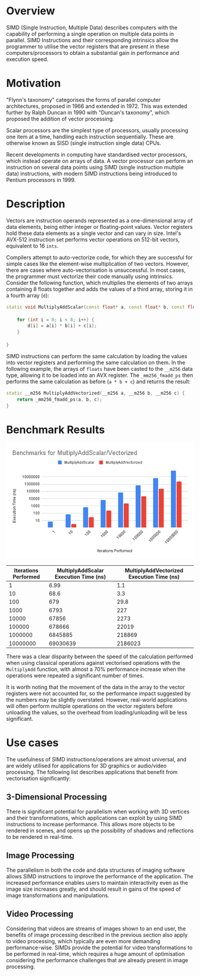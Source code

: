 # Overview

SIMD (Single Instruction, Multiple Data) describes computers with the capability of performing a single operation on multiple data points in parallel. SIMD Instructions and their corresponding intrinsics allow the programmer to utilise the vector registers that are present in these computers/processors to obtain a substantial gain in performance and execution speed.

# Motivation

"Flynn's taxonomy" categorises the forms of parallel computer architectures, proposed in 1966 and extended in 1972. This was extended further by Ralph Duncan in 1990 with "Duncan's taxonomy", which proposed the addition of vector processing.

Scalar processors are the simplest type of processors, usually processing one item at a time, handling each instruction sequentially. These are otherwise known as SISD (single instruction single data) CPUs.

Recent developments in computing have standardised vector processors, which instead operate on arrays of data. A vector processor can perform an instruction on several data points using SIMD (single instruction multiple data) instructions, with modern SIMD instructions being introduced to Pentium processors in 1999.

# Description

Vectors are instruction operands represented as a one-dimensional array of data elements, being either integer or floating-point values. Vector registers hold these data elements as a single vector and can vary in size. Intel's AVX-512 instruction set performs vector operations on 512-bit vectors, equivalent to 16 `ints`.

Compilers attempt to auto-vectorize code, for which they are successful for simple cases like the element-wise multiplication of two vectors. However, there are cases where auto-vectorisation is unsuccessful. In most cases, the programmer must vectorize their code manually using intrinsics. Consider the following function, which multiplies the elements of two arrays containing 8 floats together and adds the values of a third array, storing it in a fourth array (`d`):

```c++
static void MultiplyAddScalar(const float* a, const float* b, const float* c, float* d) {

    for (int i = 0; i < 8; i++) {
        d[i] = a[i] * b[i] + c[i];
    }

}
```

SIMD instructions can perform the same calculation by loading the values into vector registers and performing the same calculation on them. In the following example, the arrays of `floats` have been casted to the `__m256` data type, allowing it to be loaded into an AVX register. The `_mm256_fmadd_ps` then performs the same calculation as before (`a * b + c`) and returns the result:

```c++
static __m256 MultiplyAddVectorized(__m256 a, __m256 b, __m256 c) {
    return _mm256_fmadd_ps(a, b, c);
}
```

# Benchmark Results

![SumVectors Benchmark Results](images/benchmarks/MultiplyAdd.png)

| Iterations Performed | MultiplyAddScalar Execution Time (ns) | MultiplyAddVectorized Execution Time (ns) |
|----------------------|---------------------------------------|-------------------------------------------|
|                    1 |                                  6.99 |                                       1.1 |
|                   10 |                                  68.6 |                                       3.3 |
|                  100 |                                   679 |                                      29.8 |
|                 1000 |                                  6793 |                                       227 |
|                10000 |                                 67856 |                                      2273 |
|               100000 |                                678666 |                                     22019 |
|              1000000 |                               6845885 |                                    218869 |
|             10000000 |                              69030639 |                                   2186023 |

There was a clear disparity between the speed of the calculation performed when using classical operations against vectorised operations with the `MultiplyAdd` function, with almost a 70% performance increase when the operations were repeated a significant number of times.

It is worth noting that the movement of the data in the array to the vector registers were not accounted for, so the performance impact suggested by the numbers may be slightly overstated. However, real-world applications will often perform multiple operations on the vector registers before unloading the values, so the overhead from loading/unloading will be less significant.

# Use cases

The usefulness of SIMD instructions/operations are almost universal, and are widely utilised for applications for 3D graphics or audio/video processing. The following list describes applications that benefit from vectorisation significantly:

## 3-Dimensional Processing

There is significant potential for parallelism when working with 3D vertices and their transformations, which applications can exploit by using SIMD instructions to increase performance. This allows more objects to be rendered in scenes, and opens up the possibility of shadows and reflections to be rendered in real-time.

## Image Processing

The parallelism in both the code and data structures of imaging software allows SIMD instructions to improve the performance of the application. The increased performance enables users to maintain interactivity even as the image size increases greatly, and should result in gains of the speed of image transformations and manipulations.

## Video Processing

Considering that videos are streams of images shown to an end user, the benefits of image processing described in the previous section also apply to video processing, which typically are even more demanding performance-wise. SIMDs provide the potential for video transformations to be performed in real-time, which requires a huge amount of optimisation considering the performance challenges that are already present in image processing.